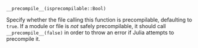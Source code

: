 ```
__precompile__(isprecompilable::Bool)
```

Specify whether the file calling this function is precompilable, defaulting to `true`. If a module or file is *not* safely precompilable, it should call `__precompile__(false)` in order to throw an error if Julia attempts to precompile it.
